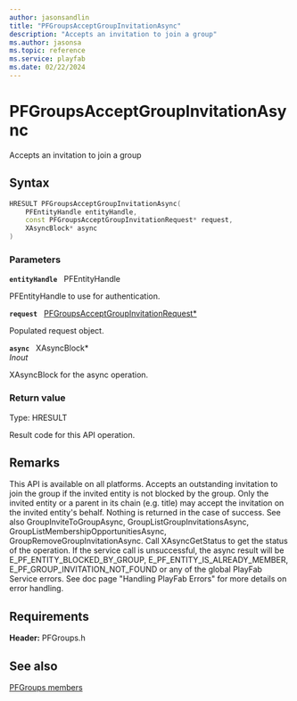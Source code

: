 ```yaml
---
author: jasonsandlin
title: "PFGroupsAcceptGroupInvitationAsync"
description: "Accepts an invitation to join a group"
ms.author: jasonsa
ms.topic: reference
ms.service: playfab
ms.date: 02/22/2024
---
```


# PFGroupsAcceptGroupInvitationAsync  

Accepts an invitation to join a group  

## Syntax  
  
```cpp
HRESULT PFGroupsAcceptGroupInvitationAsync(  
    PFEntityHandle entityHandle,  
    const PFGroupsAcceptGroupInvitationRequest* request,  
    XAsyncBlock* async  
)  
```  
  
### Parameters  
  
**`entityHandle`** &nbsp; PFEntityHandle  
  
PFEntityHandle to use for authentication.  
  
**`request`** &nbsp; [PFGroupsAcceptGroupInvitationRequest*](../../pfgroupstypes/structs/pfgroupsacceptgroupinvitationrequest.md)  
  
Populated request object.  
  
**`async`** &nbsp; XAsyncBlock*  
*_Inout_*  
  
XAsyncBlock for the async operation.  
  
  
### Return value
Type: HRESULT
  
Result code for this API operation.
  
## Remarks  
  
This API is available on all platforms. Accepts an outstanding invitation to join the group if the invited entity is not blocked by the group. Only the invited entity or a parent in its chain (e.g. title) may accept the invitation on the invited entity's behalf. Nothing is returned in the case of success. See also GroupInviteToGroupAsync, GroupListGroupInvitationsAsync, GroupListMembershipOpportunitiesAsync, GroupRemoveGroupInvitationAsync. Call XAsyncGetStatus to get the status of the operation. If the service call is unsuccessful, the async result will be E_PF_ENTITY_BLOCKED_BY_GROUP, E_PF_ENTITY_IS_ALREADY_MEMBER, E_PF_GROUP_INVITATION_NOT_FOUND or any of the global PlayFab Service errors. See doc page "Handling PlayFab Errors" for more details on error handling.
  
## Requirements  
  
**Header:** PFGroups.h
  
## See also  
[PFGroups members](../pfgroups_members.md)  

  
  
